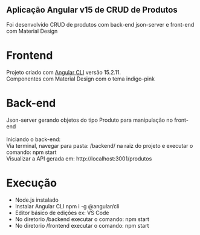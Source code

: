 ## Aplicação Angular v15 de CRUD de Produtos

Foi desenvolvido CRUD de produtos com back-end json-server e front-end com Material Design

# Frontend

Projeto criado com [Angular CLI](https://github.com/angular/angular-cli) versão 15.2.11.
<br/>
Componentes com Material Design com o tema indigo-pink

# Back-end

Json-server gerando objetos do tipo Produto para manipulação no front-end
<br /><br />
Iniciando o back-end: <br/> 
Via terminal, navegar para pasta: /backend/ na raiz do projeto e executar o comando: npm start <br/>
Visualizar a API gerada em: http://localhost:3001/produtos

# Execução
- Node.js instalado
- Instalar Angular CLI
    npm i -g @angular/cli
- Editor básico de edições ex: VS Code
- No diretorio /backend executar o comando: npm start
- No diretorio /frontend executar o comando: npm start





